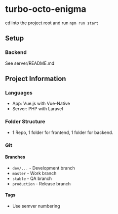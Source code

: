 # turbo-octo-enigma

cd into the project root and run `npm run start`

## Setup

### Backend 

See server/README.md

## Project Information

### Languages

* App: Vue.js with Vue-Native
* Server: PHP with Laravel

### Folder Structure

* 1 Repo, 1 folder for frontend, 1 folder for backend.

### Git

#### Branches

* `dev/...` - Development branch
* `master` - Work branch
* `stable` - QA branch
* `production` - Release branch

#### Tags

* Use semver numbering
